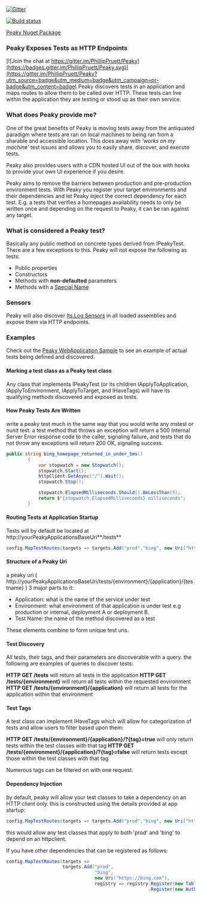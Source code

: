 [![Gitter](https://badges.gitter.im/PhillipPruett/Peaky.svg)](https://gitter.im/PhillipPruett/Peaky?utm_source=badge&utm_medium=badge&utm_campaign=pr-badge)

[![Build status](https://ci.appveyor.com/api/projects/status/5ui79hatbw9k5yas/branch/master?svg=true)](https://ci.appveyor.com/project/PhillipPruett/peaky/branch/master)

[Peaky Nuget Package](https://www.nuget.org/packages/Peaky/)

### Peaky Exposes Tests as HTTP Endpoints

[![Join the chat at https://gitter.im/PhillipPruett/Peaky](https://badges.gitter.im/PhillipPruett/Peaky.svg)](https://gitter.im/PhillipPruett/Peaky?utm_source=badge&utm_medium=badge&utm_campaign=pr-badge&utm_content=badge)
Peaky discovers tests in an application and maps routes to allow them to be called over HTTP. These tests can live within the application they are testing or stood up as their own service.
### What does Peaky provide me?
One of the great benefits of Peaky is moving tests away from the antiquated paradigm where tests are ran on local machines to being ran from a sharable and accessible location. This does away with _‘works on my machine’_ test issues and allows you to easily share, discover, and execute tests.

Peaky also provides users with a CDN hosted UI out of the box with hooks to provide your own UI experience if you desire.

Peaky aims to remove the barriers between production and pre-production environment tests. With Peaky you register your target environments and their dependencies and let Peaky inject the correct dependency for each test.  E.g. a tests that verifies a homepages availability needs to only be written once and depending on the request to Peaky, it can be ran against any target. 
### What is considered a Peaky test?
Basically any public method on concrete types derived from IPeakyTest. There are a few exceptions to this. Peaky will not expose the following as tests:
* Public properties
* Constructors
* Methods with **non-defaulted** parameters
* Methods with a [Special Name](https://msdn.microsoft.com/en-us/library/system.reflection.methodbase.isspecialname(v=vs.110).aspx)

### Sensors
Peaky will also discover [Its.Log Sensors](https://github.com/jonsequitur/Its.Log) in all loaded assemblies and expose them via HTTP endpoints.

### Examples
Check out the [Peaky WebApplication Sample](https://github.com/PhillipPruett/Peaky/tree/master/Sample/Peaky.SampleWebApplication) to see an example of actual tests being defined and discovered.

#### Marking a test class as a Peaky test class
Any class that implements IPeakyTest (or its children IApplyToApplication, IApplyToEnvironment, IApplyToTarget, and IHaveTags) will have its qualifying methods discovered and exposed as tests.

#### How Peaky Tests Are Written
write a peaky test much in the same way that you would write any mstest or nunit test. a test method that throws an exception will return a 500 Internal Server Error response code to the caller, signaling failure, and tests that do not throw any exceptions will return 200 OK, signaling success. 
```csharp
public string bing_homepage_returned_in_under_5ms()
        {
            var stopwatch = new Stopwatch();
            stopwatch.Start();
            httpClient.GetAsync("/").Wait();
            stopwatch.Stop();

            stopwatch.ElapsedMilliseconds.Should().BeLessThan(5);
            return $"{stopwatch.ElapsedMilliseconds} milliseconds";
        }
```
#### Routing Tests at Application Startup
Tests will by default be located at  http://yourPeakyApplicationsBaseUri**/tests**
```csharp
config.MapTestRoutes(targets => targets.Add("prod","bing", new Uri("https://bing.com")));
```
#### Structure of a Peaky Uri
a peaky uri ( http://yourPeakyApplicationsBaseUri/tests/{environment}/{application}/{testname} ) 3 major parts to it:
* Application: what is the name of the service under test
* Environment: what environment of that application is under test e.g production or internal, deployment A or deployment B.
* Test Name: the name of the method discovered as a test

These elements combine to form unique test uris. 

#### Test Discovery
All tests, their tags, and their parameters are discoverable with a query. the following are examples of queries to discover tests:

**HTTP GET /tests** will return all tests in the application
**HTTP GET /tests/{environment}** will return all tests within the requested environment
**HTTP GET /tests/{environment}/{application}** will return all tests for the application within that environment

#### Test Tags
A test class can implement IHaveTags which will allow for categorization of tests and allow users to filter based upon them:

**HTTP GET /tests/{environment}/{application}/?{tag}=true** will only return tests within the test classes with that tag
**HTTP GET /tests/{environment}/{application}/?{tag}=false** will return tests except those within the test classes with that tag

Numerous tags can be filtered on with one request.

#### Dependency Injection
by default, peaky will allow your test classes to take a dependency on an HTTP client only. this is constructed using the details provided at app startup:
```csharp
config.MapTestRoutes(targets => targets.Add("prod","bing", new Uri("https://bing.com")));
```
this would allow any test classes that apply to both 'prod' and 'bing' to depend on an httpclient.

If you have other dependencies that can be registered as follows:
```csharp
config.MapTestRoutes(targets =>
                     targets.Add("prod",
                                 "bing",
                                 new Uri("https://bing.com"),
                                 registry => registry.Register(new TableStorageClient())
                                                     .Register(new AuthenticatedHttpClient())));
```
